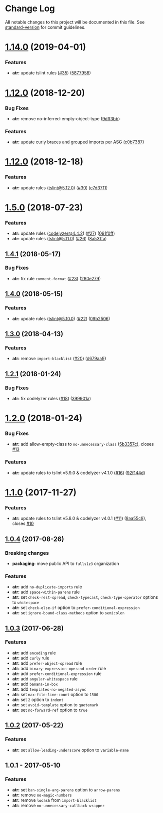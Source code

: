 # Change Log

All notable changes to this project will be documented in this file. See [standard-version](https://github.com/conventional-changelog/standard-version) for commit guidelines.

<a name="1.14.0"></a>
# [1.14.0](https://github.com/angular-tslint-rules/commit/compare/v1.12.1...v1.14.0) (2019-04-01)


### Features

* **atr:** update tslint rules ([#35](https://github.com/fulls1z3/angular-tslint-rules/issues/35)) ([5877958](https://github.com/fulls1z3/angular-tslint-rules/commit/5877958))



<a name="1.12.1"></a>
# [1.12.0](https://github.com/angular-tslint-rules/commit/compare/v1.12.0...v1.12.1) (2018-12-20)


### Bug Fixes

* **atr:** remove no-inferred-empty-object-type ([9dff3bb](https://github.com/fulls1z3/angular-tslint-rules/commit/9dff3bb))


### Features

* **atr:** update curly braces and grouped imports per ASG ([c0b7387](https://github.com/fulls1z3/angular-tslint-rules/commit/c0b7387))



<a name="1.12.0"></a>
# [1.12.0](https://github.com/fulls1z3/angular-tslint-rules/compare/v1.5.0...v1.12.0) (2018-12-18)


### Features

* **atr:** update rules (tslint@5.12.0) ([#30](https://github.com/fulls1z3/angular-tslint-rules/issues/30)) ([e7d3711](https://github.com/fulls1z3/angular-tslint-rules/commit/e7d3711))



<a name="1.5.0"></a>
# [1.5.0](https://github.com/fulls1z3/angular-tslint-rules/compare/v1.4.1...v1.5.0) (2018-07-23)


### Features

* **atr:** update rules (codelyzer@4.4.2) ([#27](https://github.com/fulls1z3/angular-tslint-rules/issues/27)) ([091f0ff](https://github.com/fulls1z3/angular-tslint-rules/commit/091f0ff))
* **atr:** update rules (tslint@5.11.0) ([#26](https://github.com/fulls1z3/angular-tslint-rules/issues/26)) ([8a531fa](https://github.com/fulls1z3/angular-tslint-rules/commit/8a531fa))



<a name="1.4.1"></a>
## [1.4.1](https://github.com/fulls1z3/angular-tslint-rules/compare/v1.4.0...v1.4.1) (2018-05-17)


### Bug Fixes

* **atr:** fix rule `comment-format` ([#23](https://github.com/fulls1z3/angular-tslint-rules/issues/23)) ([280e279](https://github.com/fulls1z3/angular-tslint-rules/commit/280e279))



<a name="1.4.0"></a>
## [1.4.0](https://github.com/fulls1z3/angular-tslint-rules/compare/v1.3.0...v1.4.0) (2018-05-15)


### Features

* **atr:** update rules (tslint@5.10.0) ([#22](https://github.com/fulls1z3/angular-tslint-rules/issues/22)) ([09b2506](https://github.com/fulls1z3/angular-tslint-rules/commit/09b2506))



<a name="1.3.0"></a>
## [1.3.0](https://github.com/fulls1z3/angular-tslint-rules/compare/v1.2.1...v1.3.0) (2018-04-13)


### Features

* **atr:** remove `import-blacklist` ([#20](https://github.com/fulls1z3/angular-tslint-rules/issues/20)) ([d679aa9](https://github.com/fulls1z3/angular-tslint-rules/commit/d679aa9))



<a name="1.2.1"></a>
## [1.2.1](https://github.com/fulls1z3/angular-tslint-rules/compare/v1.2.0...v1.2.1) (2018-01-24)


### Bug Fixes

* **atr:** fix codelyzer rules ([#18](https://github.com/fulls1z3/angular-tslint-rules/issues/18)) ([399901a](https://github.com/fulls1z3/angular-tslint-rules/commit/399901a))



<a name="1.2.0"></a>
# [1.2.0](https://github.com/fulls1z3/angular-tslint-rules/compare/v1.1.0...v1.2.0) (2018-01-24)


### Bug Fixes

* **atr:** add allow-empty-class to `no-unnecessary-class` ([5b3357c](https://github.com/fulls1z3/angular-tslint-rules/commit/5b3357c)), closes [#13](https://github.com/fulls1z3/angular-tslint-rules/issues/13)


### Features

* **atr:** update rules to tslint v5.9.0 & codelyzer v4.1.0 ([#16](https://github.com/fulls1z3/angular-tslint-rules/issues/16)) ([92f144d](https://github.com/fulls1z3/angular-tslint-rules/commit/92f144d))



<a name="1.1.0"></a>
# [1.1.0](https://github.com/fulls1z3/angular-tslint-rules/compare/v1.0.4...v1.1.0) (2017-11-27)


### Features
* **atr:** update rules to tslint v5.8.0 & codelyzer v4.0.1 ([#11](https://github.com/fulls1z3/angular-tslint-rules/issues/11)) ([8aa55c9](https://github.com/fulls1z3/angular-tslint-rules/commit/8aa55c9)), closes [#10](https://github.com/fulls1z3/angular-tslint-rules/issues/10)



<a name="1.0.4"></a>
## [1.0.4](https://github.com/fulls1z3/angular-tslint-rules/compare/v1.0.3...v1.0.4) (2017-08-26)


### Breaking changes
- **packaging:** move public API to `fulls1z3` organization

### Features
- **atr:** add `no-duplicate-imports` rule
- **atr:** add `space-within-parens` rule
- **atr:** set `check-rest-spread`, `check-typecast`, `check-type-operator` options to `whitespace`
- **atr:** set `check-else-if` option to `prefer-conditional-expression`
- **atr:** set `ignore-bound-class-methods` option to `semicolon`



<a name="1.0.3"></a>
## [1.0.3](https://github.com/fulls1z3/angular-tslint-rules/compare/v1.0.2...v1.0.3) (2017-06-28)


### Features
- **atr:** add `encoding` rule
- **atr:** add `curly` rule
- **atr:** add `prefer-object-spread` rule
- **atr:** add `binary-expression-operand-order` rule
- **atr:** add `prefer-conditional-expression` rule
- **atr:** add `angular-whitespace` rule
- **atr:** add `banana-in-box`
- **atr:** add `templates-no-negated-async`
- **atr:** set `max-file-line-count` option to `1500`
- **atr:** set `2` option to `indent`
- **atr:** set `avoid-template` option to `quotemark`
- **atr:** set `no-forward-ref` option to `true`



<a name="1.0.2"></a>
## [1.0.2](https://github.com/fulls1z3/angular-tslint-rules/compare/v1.0.1...v1.0.2) (2017-05-22)


### Features
- **atr:** set `allow-leading-underscore` option to `variable-name`



<a name="1.0.1"></a>
## 1.0.1 - 2017-05-10


### Features
- **atr:** set `ban-single-arg-parens` option to `arrow-parens`
- **atr:** remove `no-magic-numbers`
- **atr:** remove `lodash` from `import-blacklist`
- **atr:** remove `no-unnecessary-callback-wrapper`
